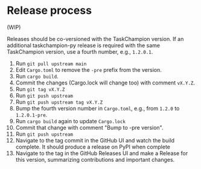 # Release process

(WIP)

Releases should be co-versioned with the TaskChampion version. If an additional
taskchampion-py release is required with the same TaskChampion version, use a
fourth number, e.g., `1.2.0.1`.

1. Run `git pull upstream main`
1. Edit `Cargo.toml` to remove the `-pre` prefix from the version.
1. Run `cargo build`.
1. Commit the changes (Cargo.lock will change too) with comment `vX.Y.Z`.
1. Run `git tag vX.Y.Z`
1. Run `git push upstream`
1. Run `git push upstream tag vX.Y.Z`
1. Bump the fourth version number in `Cargo.toml`, e.g., from `1.2.0` to `1.2.0.1-pre`.
1. Run `cargo build` again to update `Cargo.lock`
1. Commit that change with comment "Bump to -pre version".
1. Run `git push upstream`
1. Navigate to the tag commit in the GitHub UI and watch the build complete. It should produce a release on PyPI when complete
1. Navigate to the tag in the GitHub Releases UI and make a Release for this version, summarizing contributions and important changes.
